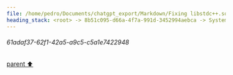 ```yaml
---
file: /home/pedro/Documents/chatgpt_export/Markdown/Fixing libstdc++.so.6 Error.md
heading_stack: <root> -> 8b51c095-d66a-4f7a-991d-3452994aebca -> System -> 61adaf37-62f1-42a5-a9c5-c5a1e7422948
---
```

###### 61adaf37-62f1-42a5-a9c5-c5a1e7422948
[parent ⬆️](#8b51c095-d66a-4f7a-991d-3452994aebca)
